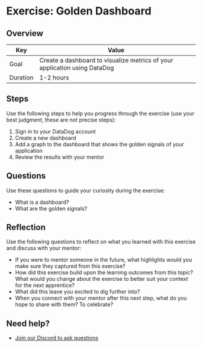 # Exercise: Golden Dashboard

## Overview

| Key | Value |
| --- | --- |
| Goal | Create a dashboard to visualize metrics of your application using DataDog |
| Duration | 1-2 hours |

## Steps

Use the following steps to help you progress through the exercise (use your best judgment, these are not precise steps):

1. Sign in to your DataDog account
2. Create a new dashboard
3. Add a graph to the dashboard that shows the golden signals of your application
4. Review the results with your mentor

## Questions

Use these questions to guide your curiosity during the exercise:

- What is a dashboard?
- What are the golden signals?

## Reflection

Use the following questions to reflect on what you learned with this exercise and discuss with your mentor:

- If you were to mentor someone in the future, what highlights would you make sure they captured from this exercise? 
- How did this exercise build upon the learning outcomes from this topic? What would you change about the exercise to better suit your context for the next apprentice?
- What did this leave you excited to dig further into? 
- When you connect with your mentor after this next step, what do you hope to share with them? To celebrate? 

## Need help?

- [Join our Discord to ask questions](https://discord.gg/bDVYvG3Czd)
